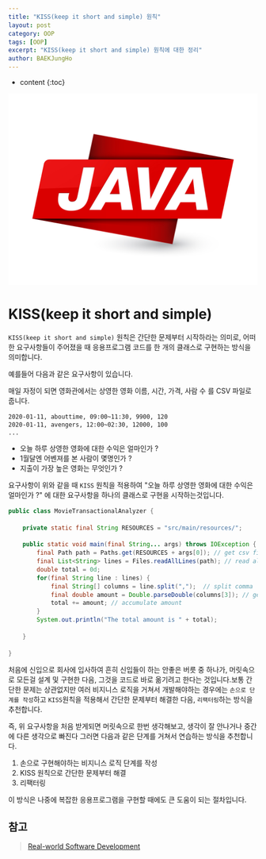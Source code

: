 ```yaml
---
title: "KISS(keep it short and simple) 원칙"
layout: post
category: OOP
tags: [OOP]
excerpt: "KISS(keep it short and simple) 원칙에 대한 정리"
author: BAEKJungHo
---
```


* content
{:toc}

![logo](/images/posts/logo/JAVA.jpg)

# KISS(keep it short and simple)

`KISS(keep it short and simple)` 원칙은 간단한 문제부터 시작하라는 의미로, 어떠한 요구사항들이 주어졌을 때 응용프로그램 코드를 한 개의 클래스로 구현하는 방식을
의미합니다.

예를들어 다음과 같은 요구사항이 있습니다.

매일 자정이 되면 영화관에서는 상영한 영화 이름, 시간, 가격, 사람 수 를 CSV 파일로 줍니다.

```
2020-01-11, abouttime, 09:00~11:30, 9900, 120
2020-01-11, avengers, 12:00~02:30, 12000, 100 
...
```

- 오늘 하루 상영한 영화에 대한 수익은 얼마인가 ?
- 1월달엔 어벤져를 본 사람이 몇명인가 ?
- 지출이 가장 높은 영화는 무엇인가 ?

요구사항이 위와 같을 때 `KISS` 원칙을 적용하여 "오늘 하루 상영한 영화에 대한 수익은 얼마인가 ?" 에 대한 요구사항을 하나의 클래스로 구현을 시작하는것입니다.

```java
public class MovieTransactionalAnalyzer {

    private static final String RESOURCES = "src/main/resources/";

    public static void main(final String... args) throws IOException {
        final Path path = Paths.get(RESOURCES + args[0]); // get csv file
        final List<String> lines = Files.readAllLines(path); // read all rows
        double total = 0d;
        for(final String line : lines) {
            final String[] columns = line.split(",");  // split comma
            final double amount = Double.parseDouble(columns[3]); // get amount
            total += amount; // accumulate amount
        }
        System.out.println("The total amount is " + total);

    }

}
```

처음에 신입으로 회사에 입사하여 흔히 신입들이 하는 안좋은 버릇 중 하나가, 머릿속으로 모든걸 설계 및 구현한 다음, 그것을 코드로 바로 옮기려고 한다는 것입니다.보통 간단한 문제는 상관없지만 여러 비지니스 로직을 거쳐서 개발해야하는 경우에는 `손으로 단계를 작성`하고 `KISS`원칙을 적용해서 간단한 문제부터 해결한 다음, `리팩터링`하는 방식을 추천합니다.

즉, 위 요구사항을 처음 받게되면 머릿속으로 한번 생각해보고, 생각이 잘 안나거나 중간에 다른 생각으로 빠진다 그러면 다음과 같은 단계를 거쳐서 연습하는 방식을 추천합니다.

1. 손으로 구현해야하는 비지니스 로직 단계를 작성
2. KISS 원칙으로 간단한 문제부터 해결
3. 리팩터링

이 방식은 나중에 복잡한 응용프로그램을 구현할 때에도 큰 도움이 되는 절차입니다.

## 참고

> [Real-world Software Development](#)
